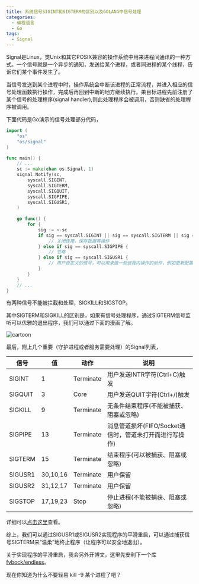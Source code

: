 ```yaml
---
title: 系统信号SIGINT和SIGTERM的区别以及GOLANG中信号处理
categories:
  - 编程语言
  - Go
tags:
  - Signal
---
```


Signal是Linux，类Unix和其它POSIX兼容的操作系统中用来进程间通讯的一种方式。一个信号就是一个异步的通知，发送给某个进程，或者同进程的某个线程，告诉它们某个事件发生了。

当信号发送到某个进程中时，操作系统会中断该进程的正常流程，并进入相应的信号处理函数执行操作，完成后再回到中断的地方继续执行。果目标进程先前注册了某个信号的处理程序(signal handler),则此处理程序会被调用，否则缺省的处理程序被调用。

<!--more-->

下面代码是Go演示的信号处理部分代码，

```go
import (
	"os"
    "os/signal"
)

func main() {
    // ...
    sc := make(chan os.Signal, 1)
    signal.Notify(sc,
		syscall.SIGINT,
		syscall.SIGTERM,
		syscall.SIGQUIT,
		syscall.SIGPIPE,
		syscall.SIGUSR1,
    )
    
    go func() {
        for {
            sig := <-sc
            if sig == syscall.SIGINT || sig == syscall.SIGTERM || sig == syscall.SIGQUIT {
            	// 关闭连接，保存数据等操作
            } else if sig == syscall.SIGPIPE {
                // 忽略
            } else if sig == syscall.SIGUSR1 {
                // 用户自定义的信号，可以用来做一些进程内操作的动作，例如更新配置、重启服务等
            }
        }
    }
    // ...
}
```

有两种信号不能被拦截和处理，SIGKILL和SIGSTOP。

其中SIGTERM和SIGKILL的区别是，如果有信号处理程序，通过SIGTERM信号监听可以优雅的退出程序，我们可以通过下面的漫画了解。

![cartoon](https://jack-images.wilead.net/2018-12-27-033950.png)

最后，附上几个重要（守护进程或者服务需要处理）的Signal列表，

| 信号    | 值       | 动作      | 说明                                                    |
| ------- | -------- | --------- | ------------------------------------------------------- |
| SIGINT  | 1        | Terminate | 用户发送INTR字符(Ctrl+C)触发                            |
| SIGQUIT | 3        | Core      | 用户发送QUIT字符(Ctrl+/)触发                            |
| SIGKILL | 9        | Terminate | 无条件结束程序(不能被捕获、阻塞或忽略)                  |
| SIGPIPE | 13       | Terminate | 消息管道损坏(FIFO/Socket通信时，管道未打开而进行写操作) |
| SIGTERM | 15       | Terminate | 结束程序(可以被捕获、阻塞或忽略)                        |
| SIGUSR1 | 30,10,16 | Terminate | 用户保留                                                |
| SIGUSR2 | 31,12,17 | Terminate | 用户保留                                                |
| SIGSTOP | 17,19,23 | Stop      | 停止进程(不能被捕获、阻塞或忽略)                        |

详细可以[点击这里](http://man7.org/linux/man-pages/man7/signal.7.html)查看。

综上，我们可以通过SIGUSR1或SIGUSR2实现程序的平滑重启，可以通过捕获信号SIGTERM来“温柔”地终止程序（让程序可以安全地退出）。

关于实现程序的平滑重启，我会另外开博文，这里先安利下一个库 [fvbock/endless](https://github.com/fvbock/endless)。

现在你知道为什么不要轻易 kill -9 某个进程了吧？